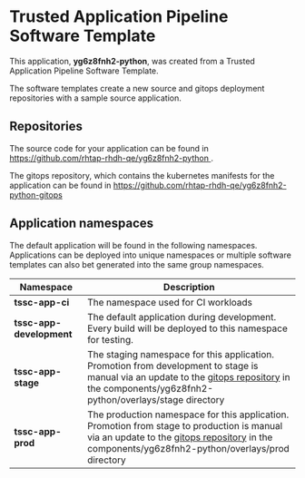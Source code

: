 # Trusted Application Pipeline Software Template

This application, **yg6z8fnh2-python**, was created from a Trusted Application Pipeline Software Template.

The software templates create a new source and gitops deployment repositories with a sample source application. 

## Repositories

The source code for your application can be found in [https://github.com/rhtap-rhdh-qe/yg6z8fnh2-python ](https://github.com/rhtap-rhdh-qe/yg6z8fnh2-python ).
 
The gitops repository, which contains the kubernetes manifests for the application can be found in 
[https://github.com/rhtap-rhdh-qe/yg6z8fnh2-python-gitops ](https://github.com/rhtap-rhdh-qe/yg6z8fnh2-python-gitops ) 

## Application namespaces 

The default application will be found in the following namespaces. Applications can be deployed into unique namespaces or multiple software templates can also bet generated into the same group namespaces.  

|  Namespace   |  Description   |  
| -------- | -------- |
| **tssc-app-ci** | The namespace used for CI workloads |
| **tssc-app-development** | The default application during development. Every build will be deployed to this namespace for testing. |
| **tssc-app-stage** | The staging namespace for this application. Promotion from development to stage is manual via an update to the [gitops repository](https://github.com/rhtap-rhdh-qe/yg6z8fnh2-python-gitops ) in the components/yg6z8fnh2-python/overlays/stage directory |
| **tssc-app-prod** | The production namespace for this application. Promotion from stage to production is manual via an update to the [gitops repository](https://github.com/rhtap-rhdh-qe/yg6z8fnh2-python-gitops ) in the components/yg6z8fnh2-python/overlays/prod directory |